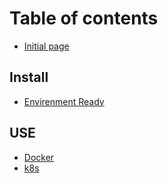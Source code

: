 # Table of contents

* [Initial page](README.md)

## Install

* [Envirenment Ready](install/envirenment-ready.md)

## USE

* [Docker](use/docker.md)
* [k8s](use/k8s.md)

